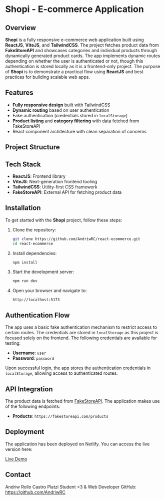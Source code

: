# Shopi - E-commerce Application

## Overview

**Shopi** is a fully responsive e-commerce web application built using **ReactJS**, **ViteJS**, and **TailwindCSS**. The project fetches product data from **FakeStoreAPI** and showcases categories and individual products through dynamically generated product cards. The app implements dynamic routes depending on whether the user is authenticated or not, though this authentication is stored locally as it is a frontend-only project. The purpose of **Shopi** is to demonstrate a practical flow using **ReactJS** and best practices for building scalable web apps.

## Features

- **Fully responsive design** built with TailwindCSS
- **Dynamic routing** based on user authentication
- Fake authentication (credentials stored in `localStorage`)
- **Product listing** and **category filtering** with data fetched from FakeStoreAPI
- React component architecture with clean separation of concerns

## Project Structure


## Tech Stack

- **ReactJS**: Frontend library
- **ViteJS**: Next-generation frontend tooling
- **TailwindCSS**: Utility-first CSS framework
- **FakeStoreAPI**: External API for fetching product data

## Installation

To get started with the **Shopi** project, follow these steps:

1. Clone the repository:
    ```bash
    git clone https://github.com/AndriwRC/react-ecommerce.git
    cd react-ecommerce
    ```

2. Install dependencies:
    ```bash
    npm install
    ```

3. Start the development server:
    ```bash
    npm run dev
    ```

4. Open your browser and navigate to:
    ```
    http://localhost:5173
    ```

## Authentication Flow

The app uses a basic fake authentication mechanism to restrict access to certain routes. The credentials are stored in `localStorage` as this project is focused solely on the frontend. The following credentials are available for testing:

- **Username**: `user`
- **Password**: `password`

Upon successful login, the app stores the authentication credentials in `localStorage`, allowing access to authenticated routes.

## API Integration

The product data is fetched from [FakeStoreAPI](https://fakestoreapi.com/). The application makes use of the following endpoints:

- **Products**: `https://fakestoreapi.com/products`

## Deployment

The application has been deployed on Netlify. You can access the live version here:

[Live Demo](https://lively-platypus-4eb357.netlify.app/)

## Contact
Andriw Rollo Castro
Platzi Student <3 & Web Developer
GitHub: https://github.com/AndriwRC


